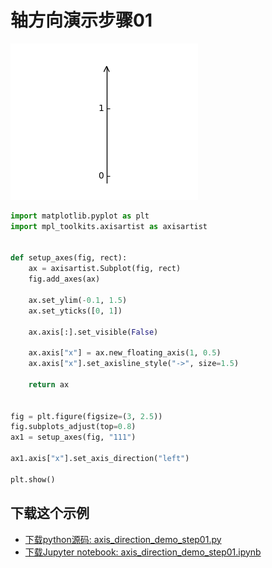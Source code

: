 # 轴方向演示步骤01

![轴方向演示步骤01示例](/static/images/gallery/sphx_glr_axis_direction_demo_step01_001.png)

```python
import matplotlib.pyplot as plt
import mpl_toolkits.axisartist as axisartist


def setup_axes(fig, rect):
    ax = axisartist.Subplot(fig, rect)
    fig.add_axes(ax)

    ax.set_ylim(-0.1, 1.5)
    ax.set_yticks([0, 1])

    ax.axis[:].set_visible(False)

    ax.axis["x"] = ax.new_floating_axis(1, 0.5)
    ax.axis["x"].set_axisline_style("->", size=1.5)

    return ax


fig = plt.figure(figsize=(3, 2.5))
fig.subplots_adjust(top=0.8)
ax1 = setup_axes(fig, "111")

ax1.axis["x"].set_axis_direction("left")

plt.show()
```

## 下载这个示例
            
- [下载python源码: axis_direction_demo_step01.py](https://matplotlib.org/_downloads/axis_direction_demo_step01.py)
- [下载Jupyter notebook: axis_direction_demo_step01.ipynb](https://matplotlib.org/_downloads/axis_direction_demo_step01.ipynb)